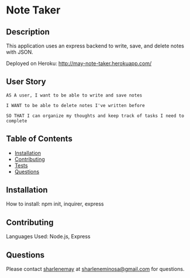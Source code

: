   # Note Taker
  
  ## Description
  
  This application uses an express backend to write, save, and delete notes with JSON.
  
  Deployed on Heroku: http://may-note-taker.herokuapp.com/

  ## User Story

    AS A user, I want to be able to write and save notes

    I WANT to be able to delete notes I've written before

    SO THAT I can organize my thoughts and keep track of tasks I need to complete
  
  ## Table of Contents
  * [Installation](#installation)
  * [Contributing](#contributing)
  * [Tests](#tests)
  * [Questions](#questions)
  
  ## Installation
  
  How to install: npm init, inquirer, express
  
  ## Contributing
  
  Languages Used: Node.js, Express
  
  ## Questions
  
  Please contact [sharlenemay](https://github.com/sharlenemay) at sharleneminosa@gmail.com for questions. 
